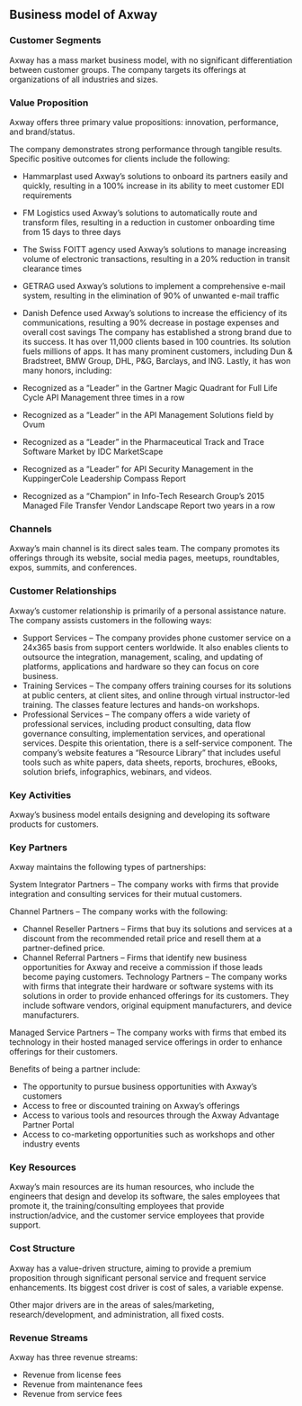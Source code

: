 Business model of Axway
-----------------------

 ### Customer Segments

 Axway has a mass market business model, with no significant differentiation between customer groups. The company targets its offerings at organizations of all industries and sizes.

 ### Value Proposition

 Axway offers three primary value propositions: innovation, performance, and brand/status.

 The company demonstrates strong performance through tangible results. Specific positive outcomes for clients include the following:

  * Hammarplast used Axway’s solutions to onboard its partners easily and quickly, resulting in
  a 100% increase in its ability to meet customer EDI requirements

  * FM Logistics used Axway’s solutions to automatically route and transform files, resulting in a reduction in customer onboarding time from 15 days to three days
 * The Swiss FOITT agency used Axway’s solutions to manage increasing volume of electronic transactions, resulting in a 20% reduction in transit clearance times
 * GETRAG used Axway’s solutions to implement a comprehensive e-mail system, resulting in the elimination of 90% of unwanted e-mail traffic
 * Danish Defence used Axway’s solutions to increase the efficiency of its communications, resulting a 90% decrease in postage expenses and overall cost savings
  The company has established a strong brand due to its success. It has over 11,000 clients based in 100 countries. Its solution fuels millions of apps. It has many prominent customers, including Dun & Bradstreet, BMW Group, DHL, P&G, Barclays, and ING. Lastly, it has won many honors, including:

  * Recognized as a “Leader” in the Gartner Magic Quadrant for Full Life Cycle API Management three times in a row
 * Recognized as a “Leader” in the API Management Solutions field by Ovum
 * Recognized as a “Leader” in the Pharmaceutical Track and Trace Software Market by IDC MarketScape
 * Recognized as a “Leader” for API Security Management in the KuppingerCole Leadership Compass Report
 * Recognized as a “Champion” in Info-Tech Research Group’s 2015 Managed File Transfer Vendor Landscape Report two years in a row
  ### Channels

 Axway’s main channel is its direct sales team. The company promotes its offerings through its website, social media pages, meetups, roundtables, expos, summits, and conferences.

 ### Customer Relationships

 Axway’s customer relationship is primarily of a personal assistance nature. The company assists customers in the following ways:

  * Support Services – The company provides phone customer service on a 24x365 basis from support centers worldwide. It also enables clients to outsource the integration, management, scaling, and updating of platforms, applications and hardware so they can focus on core business.
 * Training Services – The company offers training courses for its solutions at public centers, at client sites, and online through virtual instructor-led training. The classes feature lectures and hands-on workshops.
 * Professional Services – The company offers a wide variety of professional services, including product consulting, data flow governance consulting, implementation services, and operational services.
  Despite this orientation, there is a self-service component. The company’s website features a “Resource Library” that includes useful tools such as white papers, data sheets, reports, brochures, eBooks, solution briefs, infographics, webinars, and videos.

 ### Key Activities

 Axway’s business model entails designing and developing its software products for customers.

 ### Key Partners

 Axway maintains the following types of partnerships:

 System Integrator Partners – The company works with firms that provide integration and consulting services for their mutual customers.

 Channel Partners – The company works with the following:

  * Channel Reseller Partners – Firms that buy its solutions and services at a discount from the recommended retail price and resell them at a partner-defined price.
 * Channel Referral Partners – Firms that identify new business opportunities for Axway and receive a commission if those leads become paying customers.
  Technology Partners – The company works with firms that integrate their hardware or software systems with its solutions in order to provide enhanced offerings for its customers. They include software vendors, original equipment manufacturers, and device manufacturers.

 Managed Service Partners – The company works with firms that embed its technology in their hosted managed service offerings in order to enhance offerings for their customers.

 Benefits of being a partner include:

  * The opportunity to pursue business opportunities with Axway’s customers
 * Access to free or discounted training on Axway’s offerings
 * Access to various tools and resources through the Axway Advantage Partner Portal
 * Access to co-marketing opportunities such as workshops and other industry events
  ### Key Resources

 Axway’s main resources are its human resources, who include the engineers that design and develop its software, the sales employees that promote it, the training/consulting employees that provide instruction/advice, and the customer service employees that provide support.

 ### Cost Structure

 Axway has a value-driven structure, aiming to provide a premium proposition through significant personal service and frequent service enhancements. Its biggest cost driver is cost of sales, a variable expense.

 Other major drivers are in the areas of sales/marketing, research/development, and administration, all fixed costs.

 ### Revenue Streams

 Axway has three revenue streams:

  * Revenue from license fees
 * Revenue from maintenance fees
 * Revenue from service fees
